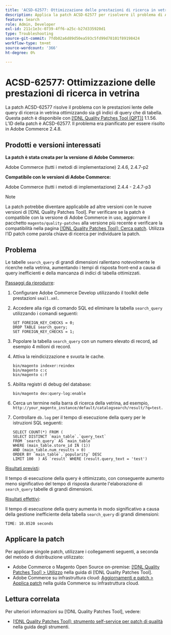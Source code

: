 ```yaml
---
title: 'ACSD-62577: Ottimizzazione delle prestazioni di ricerca in vetrina'
description: Applica la patch ACSD-62577 per risolvere il problema di Adobe Commerce in cui le prestazioni di ricerca della vetrina si riducono a causa di una lenta esecuzione delle query causata da una grande tabella "search_query".
feature: Search
role: Admin, Developer
exl-id: 211c1e3c-0739-4ff6-a25c-b27d335920d1
type: Troubleshooting
source-git-commit: 7fdb02a6d89d50ea593c5fd99d78101f89198424
workflow-type: tm+mt
source-wordcount: '366'
ht-degree: 0%

---
```


# ACSD-62577: Ottimizzazione delle prestazioni di ricerca in vetrina

La patch ACSD-62577 risolve il problema con le prestazioni lente delle query di ricerca in vetrina ottimizzando sia gli indici di query che di tabella. Questa patch è disponibile con [[!DNL Quality Patches Tool (QPT)]](/help/tools/quality-patches-tool/quality-patches-tool-to-self-serve-quality-patches.md) 1.1.56. L’ID della patch è ACSD-62577. Il problema era pianificato per essere risolto in Adobe Commerce 2.4.8.

## Prodotti e versioni interessati

**La patch è stata creata per la versione di Adobe Commerce:**

Adobe Commerce (tutti i metodi di implementazione) 2.4.6, 2.4.7-p2

**Compatibile con le versioni di Adobe Commerce:**

Adobe Commerce (tutti i metodi di implementazione) 2.4.4 - 2.4.7-p3

>[!NOTE]
>
>La patch potrebbe diventare applicabile ad altre versioni con le nuove versioni di [!DNL Quality Patches Tool]. Per verificare se la patch è compatibile con la versione di Adobe Commerce in uso, aggiornare il pacchetto `magento/quality-patches` alla versione più recente e verificare la compatibilità nella pagina [[!DNL Quality Patches Tool]: Cerca patch](https://experienceleague.adobe.com/tools/commerce-quality-patches/index.html?lang=it). Utilizza l’ID patch come parola chiave di ricerca per individuare la patch.

## Problema

Le tabelle `search_query` di grandi dimensioni rallentano notevolmente le ricerche nella vetrina, aumentando i tempi di risposta front-end a causa di query inefficienti e della mancanza di indici di tabella ottimizzati.

<u>Passaggi da riprodurre</u>:

1. Configurare Adobe Commerce Develop utilizzando il toolkit delle prestazioni `small.xml`.
1. Accedere alla riga di comando SQL ed eliminare la tabella `search_query` utilizzando i comandi seguenti:

   ```
   SET FOREIGN_KEY_CHECKS = 0;  
   DROP TABLE search_query;  
   SET FOREIGN_KEY_CHECKS = 1;  
   ```

1. Popolare la tabella `search_query` con un numero elevato di record, ad esempio 4 milioni di record.
1. Attiva la reindicizzazione e svuota le cache.

   ```
   bin/magento indexer:reindex  
   bin/magento c:c  
   bin/magento c:f  
   ```

1. Abilita registri di debug del database:

   ```
   bin/magento dev:query-log:enable  
   ```

1. Cerca un termine nella barra di ricerca della vetrina, ad esempio,
   `http://your_magento_instance/default/catalogsearch/result/?q=test.`
1. Controllare `db.log` per il tempo di esecuzione della query per le istruzioni SQL seguenti:

   ```
   SELECT COUNT(*) FROM (  
   SELECT DISTINCT `main_table`.`query_text`  
   FROM `search_query` AS `main_table`  
   WHERE (main_table.store_id IN (1))  
   AND (main_table.num_results > 0)  
   ORDER BY `main_table`.`popularity` DESC  
   LIMIT 100  ) AS `result` WHERE (result.query_text = 'test')  
   ```

<u>Risultati previsti</u>:

Il tempo di esecuzione della query è ottimizzato, con conseguente aumento meno significativo del tempo di risposta durante l&#39;elaborazione di `search_query` tabelle di grandi dimensioni.

<u>Risultati effettivi</u>:

Il tempo di esecuzione della query aumenta in modo significativo a causa della gestione inefficiente della tabella `search_query` di grandi dimensioni:

```
TIME: 10.8520 seconds  
```

## Applicare la patch

Per applicare singole patch, utilizzare i collegamenti seguenti, a seconda del metodo di distribuzione utilizzato:

* Adobe Commerce o Magento Open Source on-premise: [[!DNL Quality Patches Tool] > Utilizzo](/help/tools/quality-patches-tool/usage.md) nella guida di [!DNL Quality Patches Tool].
* Adobe Commerce su infrastruttura cloud: [Aggiornamenti e patch > Applica patch](https://experienceleague.adobe.com/docs/commerce-cloud-service/user-guide/develop/upgrade/apply-patches.html?lang=it) nella guida Commerce su infrastruttura cloud.

## Lettura correlata

Per ulteriori informazioni su [!DNL Quality Patches Tool], vedere:

* [[!DNL Quality Patches Tool]: strumento self-service per patch di qualità](/help/tools/quality-patches-tool/quality-patches-tool-to-self-serve-quality-patches.md) nella guida degli strumenti.
